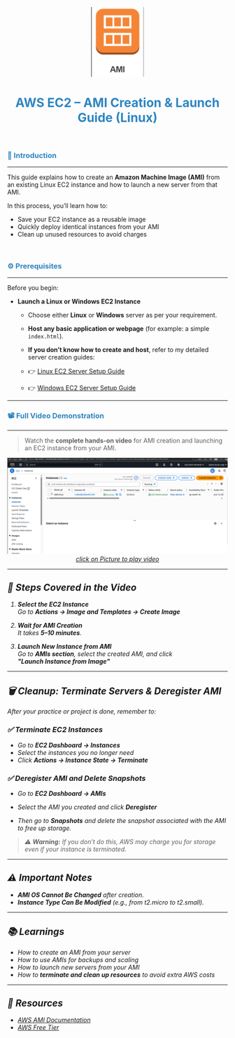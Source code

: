 <p align="center">
  <img src="https://github.com/Adarsh1169/AWS-internship/blob/main/AMI%20(amazon%20machine%20image)/Screenshot/Screenshot%202025-07-16%20200524.png?raw=true" width="120"/>
</p>

<h1 align="center" style="color:#2E86C1;">AWS EC2 – AMI Creation & Launch Guide (Linux)</h1>
</br>

<h3 align="left" style="color:#2E86C1;">📝 Introduction</h3>

---

This guide explains how to create an **Amazon Machine Image (AMI)** from an existing Linux EC2 instance and how to launch a new server from that AMI.

In this process, you’ll learn how to:

- Save your EC2 instance as a reusable image
- Quickly deploy identical instances from your AMI
- Clean up unused resources to avoid charges

</br>

<h3 align="left" style="color:#2E86C1;">⚙️ Prerequisites</h3>

---

Before you begin:

- **Launch a Linux or Windows EC2 Instance**  
   - Choose either **Linux** or **Windows** server as per your requirement.
   - **Host any basic application or webpage** (for example: a simple `index.html`).
   - **If you don’t know how to create and host**, refer to my detailed server creation guides:

   - 👉 [Linux EC2 Server Setup Guide](https://github.com/Adarsh1169/AWS-internship/blob/main/Server-Creation/linux-server-ec2.md/aws%20-linux.md)  
   - 👉 [Windows EC2 Server Setup Guide](https://github.com/Adarsh1169/AWS-internship/blob/main/Server-Creation/windows-server-ec2.md/windows-ec2.md)

---

<h3 align="left" style="color:#2E86C1;">📽️ Full Video Demonstration</h3>

---

> Watch the **complete hands-on video** for AMI creation and launching an EC2 instance from your AMI.

<p align="center">
  <a href="https://drive.google.com/file/d/1VGCUZWRwbVxiuPK9qD0i2WjxT6BQMcJa/view?usp=drive_link">
    <img src="https://github.com/Adarsh1169/AWS-internship/blob/main/AMI%20(amazon%20machine%20image)/Screenshot/Screenshot%202025-07-16%20200556.png?raw=true" width="600" alt="Watch Video"/>
  </br>
  <i> click on Picture to play video
  </a>
</p>

---

## 🧭 Steps Covered in the Video

1. **Select the EC2 Instance**  
   Go to **Actions → Image and Templates → Create Image**

2. **Wait for AMI Creation**  
   It takes **5–10 minutes**.

3. **Launch New Instance from AMI**  
   Go to **AMIs section**, select the created AMI, and click  
   **"Launch Instance from Image"**

---

## 🗑️ Cleanup: Terminate Servers & Deregister AMI

After your practice or project is done, remember to:

### ✅ Terminate EC2 Instances

- Go to **EC2 Dashboard → Instances**
- Select the instances you no longer need
- Click **Actions → Instance State → Terminate**

### ✅ Deregister AMI and Delete Snapshots

- Go to **EC2 Dashboard → AMIs**
- Select the AMI you created and click **Deregister**

- Then go to **Snapshots** and delete the snapshot associated with the AMI to free up storage.

> ⚠️ **Warning:** If you don’t do this, AWS may charge you for storage even if your instance is terminated.

---

## ⚠️ Important Notes

- **AMI OS Cannot Be Changed** after creation.
- **Instance Type Can Be Modified** (e.g., from t2.micro to t2.small).

---

## 📚 Learnings

- How to create an AMI from your server
- How to use AMIs for backups and scaling
- How to launch new servers from your AMI
- How to **terminate and clean up resources** to avoid extra AWS costs

---

## 🔗 Resources

- [AWS AMI Documentation](https://docs.aws.amazon.com/AWSEC2/latest/UserGuide/AMIs.html)
- [AWS Free Tier](https://aws.amazon.com/free)
